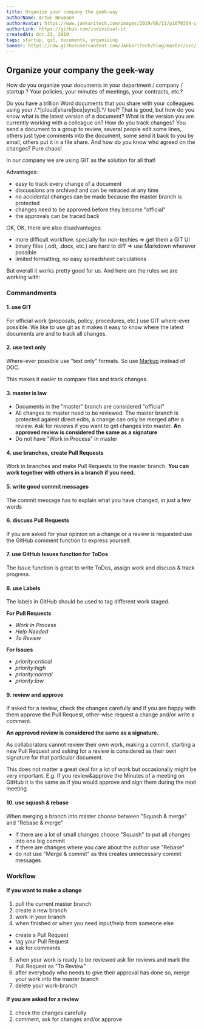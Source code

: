 ```yaml
---
title: Organize your company the geek-way
authorName: Artur Neumann
authorAvatar: https://www.jankaritech.com/images/2019/06/11/p1070364-c-light-800.jpg
authorLink: https://github.com/individual-it
createdAt: Oct 23, 2019
tags: startup, git, documents, organizing
banner: https://raw.githubusercontent.com/JankariTech/blog/master/src/imgs/fallback_banner.png
---
```


## Organize your company the geek-way

How do you organize your documents in your department / company / startup ? Your policies, your minutes of meetings, your contracts, etc.?

Do you have a trillion Word documents that you share with your colleagues using your /.\*[cloud|share|box|sync|].\*/ tool? That is good, but how do you know what is the latest version of a document? What is the version you are currently working with a colleague on? How do you track changes? You send a document to a group to review, several people edit some lines, others just type comments into the document, some send it back to you by email, others put it in a file share. And how do you know who agreed on the changes? Pure chaos!

In our company we are using GIT as the solution for all that!

Advantages:
- easy to track every change of a document
- discussions are archived and can be retraced at any time
- no accidental changes can be made because the master branch is protected
- changes need to be approved before they become "official"
- the approvals can be traced back

OK, OK, there are also disadvantages:
- more difficult workflow, specially for non-techies => get them a GIT UI
- binary files (.odt, .docx, etc.) are hard to diff => use Markdown wherever possible
- limited formatting, no easy spreadsheet calculations

But overall it works pretty good for us. And here are the rules we are working with:

### Commandments

#### 1. use GIT
For official work (proposals, policy, procedures, etc.) use GIT  where-ever possible.
We like to use git as it makes it easy to know where the latest documents are and to track all changes.

#### 2. use text only
Where-ever possible use "text only" formats.
So use [Markup](https://guides.github.com/features/mastering-markdown/)
instead of DOC.

This makes it easier to compare files and track changes.

#### 3. master is law
  - Documents in the "master" branch are considered "official"
  - All changes to master need to be reviewed. The master branch is
  protected against direct edits, a change can only be merged after a review.
  Ask for reviews if you want to get changes into master.
  **An approved review is considered the same as a signature**
  - Do not have "Work in Process" in master

#### 4. use branches, create Pull Requests
Work in branches and make Pull Requests to the master branch. **You can work together with others in a branch if you need.**

#### 5. write good commit messages
The commit message has to explain what you have changed, in just a few words

#### 6. discuss Pull Requests
If you are asked for your opinion on a change or a review is requested use the GitHub comment function to express yourself.

#### 7. use GitHub Issues function for ToDos
The Issue function is great to write ToDos, assign work and discuss & track
progress.

#### 8. use Labels
The labels in GitHub should be used to tag different work staged.

**For Pull Requests**
- *Work in Process*
- *Help Needed*
- *To Review*

**For Issues**
- *priority:critical*
- *priority:high*
- *priority:normal*
- *priority:low*

#### 9. review and approve
If asked for a review, check the changes carefully and if you are happy
with them approve the Pull Request, other-wise request a change and/or
write a comment.

**An approved review is considered the same as a signature.**

As collaborators cannot review their own work, making a commit, starting a new Pull Request and asking for a review is considered as their own signature for that particular document.

This does not matter a great deal for a lot of work but occasionally might be very important. E.g. If you review&approve the Minutes of a meeting on GitHub it is the same as if you would approve and sign them during the next meeting.

#### 10. use squash & rebase
When merging a branch into master choose between "Squash & merge" and "Rebase & merge"
- If there are a lot of small changes choose "Squash" to put all changes into one big commit
- If there are changes where you care about the author use "Rebase"
- do not use "Merge & commit" as this creates unnecessary commit messages

### Workflow

#### If you want to make a change
1. pull the current master branch
2. create a new branch
3. work in your branch
4. when finished or when you need input/help from someone else
  - create a Pull Request
  - tag your Pull Request
  - ask for comments
5. when your work is ready to be reviewed ask for reviews and mark the
Pull Request as "To Review"
6. after everybody who needs to give their approval has done so, merge your work into the master branch
7. delete your work-branch

#### If you are asked for a review
1. check the changes carefully
2. comment, ask for changes and/or approve
